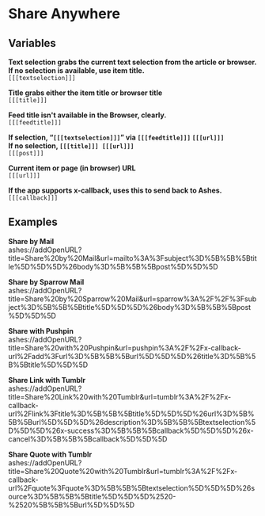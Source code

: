 # Share Anywhere

## Variables

**Text selection grabs the current text selection from the article or browser. If no selection is available, use item title.**  
``[[[textselection]]]``

**Title grabs either the item title or browser title**  
``[[[title]]]``

**Feed title isn't available in the Browser, clearly.**  
``[[[feedtitle]]]``

**If selection, “``[[[textselection]]]``” via ``[[[feedtitle]]]`` ``[[[url]]]``**  
**If no selection, ``[[[title]]] [[[url]]]``**  
``[[[post]]]``

**Current item or page (in browser) URL**  
``[[[url]]]``

**If the app supports x-callback, uses this to send back to Ashes.**  
``[[[callback]]]``

## Examples

**Share by Mail**  
ashes://addOpenURL?title=Share%20by%20Mail&url=mailto%3A%3Fsubject%3D%5B%5B%5Btitle%5D%5D%5D%26body%3D%5B%5B%5Bpost%5D%5D%5D

**Share by Sparrow Mail**  
ashes://addOpenURL?title=Share%20by%20Sparrow%20Mail&url=sparrow%3A%2F%2F%3Fsubject%3D%5B%5B%5Btitle%5D%5D%5D%26body%3D%5B%5B%5Bpost%5D%5D%5D

**Share with Pushpin**  
ashes://addOpenURL?title=Share%20with%20Pushpin&url=pushpin%3A%2F%2Fx-callback-url%2Fadd%3Furl%3D%5B%5B%5Burl%5D%5D%5D%26title%3D%5B%5B%5Btitle%5D%5D%5D

**Share Link with Tumblr**  
ashes://addOpenURL?title=Share%20Link%20with%20Tumblr&url=tumblr%3A%2F%2Fx-callback-url%2Flink%3Ftitle%3D%5B%5B%5Btitle%5D%5D%5D%26url%3D%5B%5B%5Burl%5D%5D%5D%26description%3D%5B%5B%5Btextselection%5D%5D%5D%26x-success%3D%5B%5B%5Bcallback%5D%5D%5D%26x-cancel%3D%5B%5B%5Bcallback%5D%5D%5D

**Share Quote with Tumblr**  
ashes://addOpenURL?title=Share%20Quote%20with%20Tumblr&url=tumblr%3A%2F%2Fx-callback-url%2Fquote%3Fquote%3D%5B%5B%5Btextselection%5D%5D%5D%26source%3D%5B%5B%5Btitle%5D%5D%5D%2520-%2520%5B%5B%5Burl%5D%5D%5D